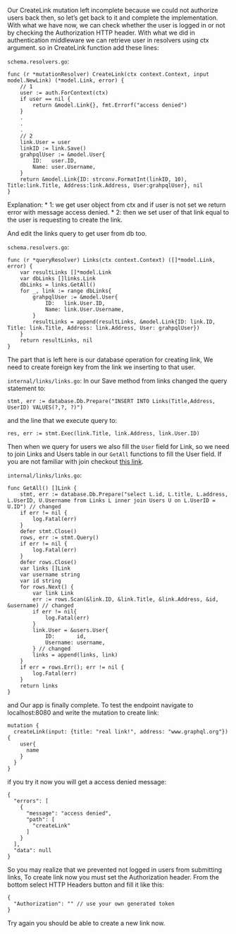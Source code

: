 Our CreateLink mutation left incomplete because we could not authorize users back then, so let’s get back to it and complete the implementation. With what we have now, we can check whether the user is logged in or not by checking the Authorization HTTP header. With what we did in authentication middleware we can retrieve user in resolvers using ctx argument. so in CreateLink function add these lines:

`schema.resolvers.go`:

    func (r *mutationResolver) CreateLink(ctx context.Context, input model.NewLink) (*model.Link, error) {
        // 1
        user := auth.ForContext(ctx)
        if user == nil {
            return &model.Link{}, fmt.Errorf("access denied")
        }
        .
        .
        .
        // 2
        link.User = user
        linkID := link.Save()
        grahpqlUser := &model.User{
            ID:   user.ID,
            Name: user.Username,
        }
        return &model.Link{ID: strconv.FormatInt(linkID, 10), Title:link.Title, Address:link.Address, User:grahpqlUser}, nil
    }

Explanation: \* 1: we get user object from ctx and if user is not set we return error with message access denied. \* 2: then we set user of that link equal to the user is requesting to create the link.

And edit the links query to get user from db too.

`schema.resolvers.go`:

    func (r *queryResolver) Links(ctx context.Context) ([]*model.Link, error) {
        var resultLinks []*model.Link
        var dbLinks []links.Link
        dbLinks = links.GetAll()
        for _, link := range dbLinks{
            grahpqlUser := &model.User{
                ID:   link.User.ID,
                Name: link.User.Username,
            }
            resultLinks = append(resultLinks, &model.Link{ID: link.ID, Title: link.Title, Address: link.Address, User: grahpqlUser})
        }
        return resultLinks, nil
    }

The part that is left here is our database operation for creating link, We need to create foreign key from the link we inserting to that user.

`internal/links/links.go`: In our Save method from links changed the query statement to:

    stmt, err := database.Db.Prepare("INSERT INTO Links(Title,Address, UserID) VALUES(?,?, ?)")

and the line that we execute query to:

    res, err := stmt.Exec(link.Title, link.Address, link.User.ID)

Then when we query for users we also fill the `User` field for Link, so we need to join Links and Users table in our `GetAll` functions to fill the User field. If you are not familiar with join checkout [this link](https://www.w3schools.com/sql/sql_join_inner.asp).

`internal/links/links.go`:

    func GetAll() []Link {
        stmt, err := database.Db.Prepare("select L.id, L.title, L.address, L.UserID, U.Username from Links L inner join Users U on L.UserID = U.ID") // changed
        if err != nil {
            log.Fatal(err)
        }
        defer stmt.Close()
        rows, err := stmt.Query()
        if err != nil {
            log.Fatal(err)
        }
        defer rows.Close()
        var links []Link
        var username string
        var id string
        for rows.Next() {
            var link Link
            err := rows.Scan(&link.ID, &link.Title, &link.Address, &id, &username) // changed
            if err != nil{
                log.Fatal(err)
            }
            link.User = &users.User{
                ID:       id,
                Username: username,
            } // changed
            links = append(links, link)
        }
        if err = rows.Err(); err != nil {
            log.Fatal(err)
        }
        return links
    }

and Our app is finally complete. To test the endpoint navigate to localhost:8080 and write the mutation to create link:

    mutation {
      createLink(input: {title: "real link!", address: "www.graphql.org"}){
        user{
          name
        }
      }
    }

if you try it now you will get a access denied message:

    {
      "errors": [
        {
          "message": "access denied",
          "path": [
            "createLink"
          ]
        }
      ],
      "data": null
    }

So you may realize that we prevented not logged in users from submitting links, To create link now you must set the Authorization header. From the bottom select HTTP Headers button and fill it like this:

    {
      "Authorization": "" // use your own generated token
    }

Try again you should be able to create a new link now.
